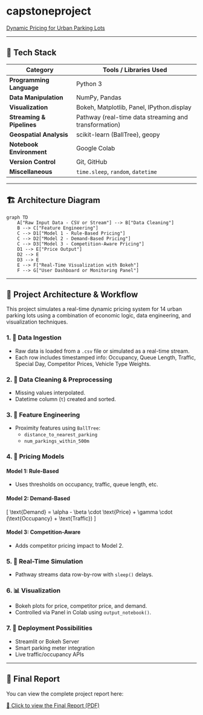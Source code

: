 # capstoneproject

[Dynamic Pricing for Urban Parking Lots](./docs/Dynamic_Pricing_for_Urban_ParkingLots.pdf)

---

## 🔧 Tech Stack

| Category                 | Tools / Libraries Used                                                               |
|--------------------------|--------------------------------------------------------------------------------------|
| **Programming Language** | Python 3                                                                             |
| **Data Manipulation**    | NumPy, Pandas                                                                        |
| **Visualization**        | Bokeh, Matplotlib, Panel, IPython.display                                           |
| **Streaming & Pipelines**| Pathway (real-time data streaming and transformation)                                |
| **Geospatial Analysis**  | scikit-learn (BallTree), geopy                                                       |
| **Notebook Environment** | Google Colab                                                                         |
| **Version Control**      | Git, GitHub                                                                          |
| **Miscellaneous**        | `time.sleep`, `random`, `datetime`                                                  |

---

## 🏗️ Architecture Diagram

```mermaid
graph TD
    A["Raw Input Data - CSV or Stream"] --> B["Data Cleaning"]
    B --> C["Feature Engineering"]
    C --> D1["Model 1 - Rule-Based Pricing"]
    C --> D2["Model 2 - Demand-Based Pricing"]
    C --> D3["Model 3 - Competition-Aware Pricing"]
    D1 --> E["Price Output"]
    D2 --> E
    D3 --> E
    E --> F["Real-Time Visualization with Bokeh"]
    F --> G["User Dashboard or Monitoring Panel"]
```

---

## 🔄 Project Architecture & Workflow

This project simulates a real-time dynamic pricing system for 14 urban parking lots using a combination of economic logic, data engineering, and visualization techniques.

### 1. 🔹 Data Ingestion
- Raw data is loaded from a `.csv` file or simulated as a real-time stream.
- Each row includes timestamped info: Occupancy, Queue Length, Traffic, Special Day, Competitor Prices, Vehicle Type Weights.

### 2. 🧹 Data Cleaning & Preprocessing
- Missing values interpolated.
- Datetime column (`t`) created and sorted.

### 3. 🧠 Feature Engineering
- Proximity features using `BallTree`:
  - `distance_to_nearest_parking`
  - `num_parkings_within_500m`

### 4. 🤖 Pricing Models
#### Model 1: Rule-Based
- Uses thresholds on occupancy, traffic, queue length, etc.

#### Model 2: Demand-Based
\[
\text{Demand} = \alpha - \beta \cdot \text{Price} + \gamma \cdot (\text{Occupancy} + \text{Traffic})
\]

#### Model 3: Competition-Aware
- Adds competitor pricing impact to Model 2.

### 5. 🔄 Real-Time Simulation
- Pathway streams data row-by-row with `sleep()` delays.

### 6. 📊 Visualization
- Bokeh plots for price, competitor price, and demand.
- Controlled via Panel in Colab using `output_notebook()`.

### 7. 🚀 Deployment Possibilities
- Streamlit or Bokeh Server
- Smart parking meter integration
- Live traffic/occupancy APIs

---

## 📄 Final Report

You can view the complete project report here:

[📄 Click to view the Final Report (PDF)](./docs/Dynamic_Pricing_for_Urban_ParkingLots.pdf)
